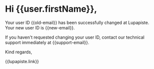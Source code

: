 # Hi {{user.firstName}},

Your user ID {{old-email}} has been successfully changed at Lupapiste. Your new user ID is {{new-email}}.

If you haven't requested changing your user ID, contact our technical support immediately at {{support-email}}.

Kind regards,

{{lupapiste.link}}

